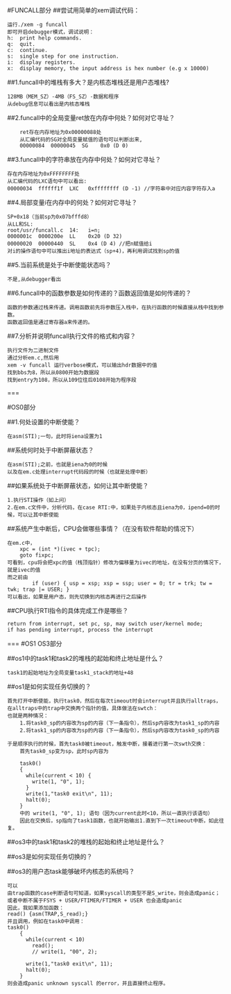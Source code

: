 #FUNCALL部分
##尝试用简单的xem调试代码：
		
	运行./xem -g funcall 
	即可开启debugger模式，调试说明：
	h:  print help commands.
	q:  quit.
    c:  continue.
    s:  single step for one instruction.
    i:  display registers.
    x:  display memory, the input address is hex number (e.g x 10000)

##1.funcall中的堆栈有多大？是内核态堆栈还是用户态堆栈?
		
	128MB（MEM_SZ）-4MB（FS_SZ）-数据和程序  
	从debug信息可以看出是内核态堆栈

##2.funcall中的全局变量ret放在内存中何处？如何对它寻址？

		ret存在内存地址为0x00000088处
		从汇编代码的SG对全局变量赋值的语句可以判断出来,
		00000084  00000045  SG    0x0 (D 0) 

##3.funcall中的字符串放在内存中何处？如何对它寻址？

	存在内存地址为0xFFFFFFFF处
    从汇编代码的LXC语句中可以看出:
    00000034  ffffff1f  LXC   0xffffffff (D -1) //字符串中对应内容字符存入a

##4.局部变量i在内存中的何处？如何对它寻址？

	SP+0x18（当前sp为0x07bfffd8）
    从LL和SL:
    root/usr/funcall.c  14:   i=n;
    0000001c  0000200e  LL    0x20 (D 32) 
    00000020  00000440  SL    0x4 (D 4) //把n赋值给i
	对i的操作语句中可以推出i地址的表达式（sp+4)，再利用调试找到sp的值


##5.当前系统是处于中断使能状态吗？

	不是,从debugger看出

##6.funcall中的函数参数是如何传递的？函数返回值是如何传递的？

	函数的参数通过栈来传递。调用函数前先将参数压入栈中，在执行函数的时候直接从栈中找到参数。
	函数返回值是通过寄存器a来传递的。

##7.分析并说明funcall执行文件的格式和内容？

	执行文件为二进制文件
	通过分析em.c,然后用
	xem -v funcall 运行verbose模式，可以输出hdr数据中的值
	找到bbs为8，所以从0800开始为数据段
	找到entry为108，所以从109位往后0108开始为程序段
	
	
===
	
#OS0部分

##1.何处设置的中断使能？

	在asm(STI);一句，此时将iena设置为1
		

##系统何时处于中断屏蔽状态？

	在asm(STI);之前，也就是iena为0的时候
	以及在em.c处理interrupt代码段的时候（也就是处理中断）

##如果系统处于中断屏蔽状态，如何让其中断使能？
	
	1.执行STI操作（如上问）
	2.在em.c文件中，分析代码，在case RTI:中，如果处于内核态且iena为0，ipend=0的时候，可以让其中断使能
	
	
##系统产生中断后，CPU会做哪些事情？（在没有软件帮助的情况下）

	在em.c中，
		xpc = (int *)(ivec + tpc);
    	goto fixpc;
    可看到，cpu将会把xpc的值（栈顶指针）修改为偏移量为ivec的地址，在没有分页的情况下，就是ivec的值
    而之前由
    	    if (user) { usp = xsp; xsp = ssp; user = 0; tr = trk; tw = twk; trap |= USER; }
	可以看出，如果是用户态，则先切换到内核态再进行之后操作
    
##CPU执行RTI指令的具体完成工作是哪些？
	
	return from interrupt, set pc, sp, may switch user/kernel mode;
	if has pending interrupt, process the interrupt
	
	
===
#OS1 OS3部分

##os1中的task1和task2的堆栈的起始和终止地址是什么？
	
	task1的起始地址为全局变量task1_stack的地址+48
	
##os1是如何实现任务切换的？

	首先打开中断使能，执行task0，然后在每次timeout时会interrupt并且执行alltraps，
	在alltraps中的trap中交换两个指针的值，具体做法在swtch：
	也就是两种情况：
		1.将task0_sp的内容改为sp的内容（下一条指令），然后sp内容改为task1_sp的内容
		2.将task1_sp的内容改为sp的内容（下一条指令），然后sp内容改为task0_sp的内容
		
	于是顺序执行的时候，首先task0被timeout，触发中断，接着进行第一次swth交换：
		首先task0_sp变为sp，此时sp内容为
		
		task0()
		{
		  while(current < 10) {
		    write(1, "0", 1);
		  }
		  write(1,"task0 exit\n", 11);
		  halt(0);
		}
		中的 write(1, "0", 1); 语句（因为current此时<10，所以一直执行该语句）
		因此在交换后，sp指向了task1函数，也就开始输出1.直到下一次timeout中断，如此往复。
		
		
##os3中的task1和task2的堆栈的起始和终止地址是什么？
	
	
##os3是如何实现任务切换的？

	
##os3的用户态task能够破坏内核态的系统吗？

	可以
	由trap函数的case判断语句可知道，如果syscall的类型不是S_write，则会造成panic；
	或者中断不属于FSYS + USER/FTIMER/FTIMER + USER 也会造成panic
	因此，我如果添加函数：
	read() {asm(TRAP,S_read);}
	并且调用，例如在task0中调用：
	task0()
		{
		  while(current < 10)
		    read();
		    // write(1, "00", 2);
		
		  write(1,"task0 exit\n", 11);
		  halt(0);
		}
	则会造成panic unknown syscall 的error，并且直接终止程序。		
